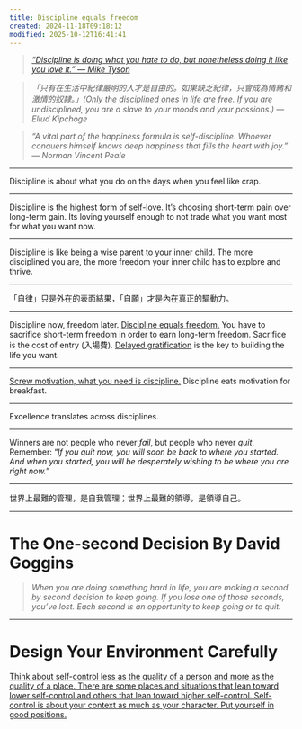 ```yaml
---
title: Discipline equals freedom
created: 2024-11-18T09:18:12
modified: 2025-10-12T16:41:41
---
```


> _[“Discipline is doing what you hate to do, but nonetheless doing it like you love it.” — Mike Tyson](https://x.com/MikeTyson/status/1051925919710027777)_

> _「只有在生活中紀律嚴明的人才是自由的。如果缺乏紀律，只會成為情緒和激情的奴隸。」(Only the disciplined ones in life are free. If you are undisciplined, you are a slave to your moods and your passions.) — Eliud Kipchoge_

> _“A vital part of the happiness formula is self-discipline. Whoever conquers himself knows deep happiness that fills the heart with joy.” — Norman Vincent Peale_

---

Discipline is about what you do on the days when you feel like crap.

---

Discipline is the highest form of [self-love](Self-compassion.md). It’s choosing short-term pain over long-term gain. Its loving yourself enough to not trade what you want most for what you want now.

---

Discipline is like being a wise parent to your inner child. The more disciplined you are, the more freedom your inner child has to explore and thrive.

---

「自律」只是外在的表面結果，「自願」才是內在真正的驅動力。

---

Discipline now, freedom later. [Discipline equals freedom.](https://www.goodreads.com/book/show/23848190-extreme-ownership) You have to sacrifice short-term freedom in order to earn long-term freedom. Sacrifice is the cost of entry (入場費). [Delayed gratification](delayed-gratification.md) is the key to building the life you want.

---

[Screw motivation, what you need is discipline.](https://www.wisdomination.com/screw-motivation-what-you-need-is-discipline/) Discipline eats motivation for breakfast.

---

Excellence translates across disciplines.

---

Winners are not people who never _fail_, but people who never _quit_. Remember: “_If you quit now, you will soon be back to where you started. And when you started, you will be desperately wishing to be where you are right now._”

---

世界上最難的管理，是自我管理；世界上最難的領導，是領導自己。

---

# The One-second Decision By David Goggins

> _When you are doing something hard in life, you are making a second by second decision to keep going. If you lose one of those seconds, you’ve lost. Each second is an opportunity to keep going or to quit._

---

# Design Your Environment Carefully

[Think about self-control less as the quality of a person and more as the quality of a place. There are some places and situations that lean toward lower self-control and others that lean toward higher self-control. Self-control is about your context as much as your character. Put yourself in good positions.](https://jamesclear.com/3-2-1/february-27-2025)
